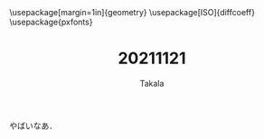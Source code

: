 ﻿---
title: 20211121
yesterday: 20211120
tomorrow: 20211122
days: 695
author: Takala
header-includes:
  - \usepackage[margin=1in]{geometry}
  - \usepackage[ISO]{diffcoeff}
  - \usepackage{pxfonts}
---


やばいなあ．

